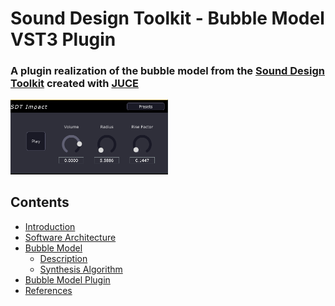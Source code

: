 <!-- omit in toc -->
# Sound Design Toolkit - Bubble Model VST3 Plugin
<!-- omit in toc -->
### A plugin realization of the bubble model from the [Sound Design Toolkit](http://www.soundobject.org/SDT/) created with [JUCE](https://juce.com/)

<img src="Documents/plugin-version1.png" width="50%">

<!-- omit in toc -->
## Contents
- [Introduction](#introduction)
- [Software Architecture](#software-architecture)
- [Bubble Model](#crumpling-model)
    - [Description](#description)
    - [Synthesis Algorithm](#synthesis-algorithm)
- [Bubble Model Plugin](#impact-model-plugin)
- [References](#references)
 
